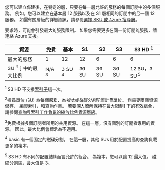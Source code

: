 您可以建立佈建後，在特定的層，只要在每一層允許的服務的每個訂閱中的多個服務。 例如，您可以建立在基本層 12 服務以及在 S1 層相同的訂閱中的另一個 12 服務。 如需有關層級的詳細資訊，請參閱[選擇 SKU 或 Azure 搜尋層](../articles/search/search-sku-tier.md)。

要求時，可能會引發最大的服務限制。 如果您需要更多在同一份訂閱的服務，請連絡 Azure 支援。

資源|免費|基本|S1|S2|S3 |S3 HD <sup>1</sup>
---|---|---|---|----|---|----
最大的服務 |1 |12 |12  |6 |6 |6 
SU <sup>2</sup> ] 中的最大比例|N/A <sup>3</sup>|3 SU <sup>4</sup> |36 SU|36 SU|36 SU|12 SU，3 SU <sup>5</sup>

<sup>1</sup> S3 HD 不支援[索引子](../articles/search/search-indexer-overview.md)這一次。 

<sup>2</sup>搜尋單位 (SU) 為每個服務，為*複本*或*磁碟分割*配置計費單位。 您需要兩個資源儲存、 編製索引，和查詢作業。 若要深入瞭解保持在最大限制] 下的有效組合，請參閱[查詢與索引工作負載的縮放比例資源層級](../articles/search/search-capacity-planning.md)。 

<sup>3</sup>免費根據多個訂閱者所用的共用資源。 在這一層，沒有個別的訂閱者專用的資源。 因此，最大比例會標示為不適用。

<sup>4</sup> basic 有一個固定的磁碟分割。 在這一層，其他 SUs 用於配置提高的查詢負載更多的複本。

<sup>5</sup> S3 HD 有不同的配置結構而言允許的組合。 為複本，您可以讓 12 最大值。 磁碟分割區，最大值是 3。




